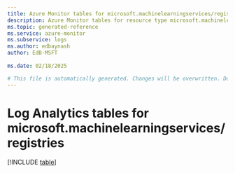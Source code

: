 ```yaml
---
title: Azure Monitor tables for microsoft.machinelearningservices/registries
description: Azure Monitor tables for resource type microsoft.machinelearningservices/registries
ms.topic: generated-reference
ms.service: azure-monitor
ms.subservice: logs
ms.author: edbaynash
author: EdB-MSFT
   
ms.date: 02/18/2025

# This file is automatically generated. Changes will be overwritten. Do not change this file directly.
---
```


# Log Analytics tables for microsoft.machinelearningservices/registries  

[!INCLUDE [table](~/reusable-content/ce-skilling/azure/includes/azure-monitor/reference/tables/microsoft-machinelearningservices_registries-include.md)]

